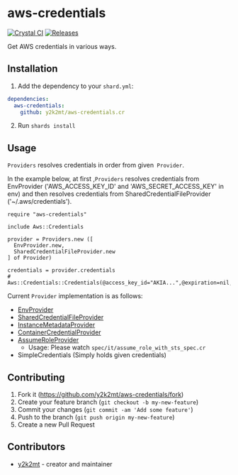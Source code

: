 # aws-credentials

[![Crystal CI](https://github.com/y2k2mt/aws-credentials.cr/workflows/Crystal%20CI/badge.svg)](https://github.com/y2k2mt/aws-credentials.cr/actions)
[![Releases](https://img.shields.io/github/release/y2k2mt/aws-credentials.cr.svg?maxAge=360)](https://github.com/y2k2mt/aws-credentials.cr/releases)
 
Get AWS credentials in various ways.

## Installation

1. Add the dependency to your `shard.yml`:

```yaml
dependencies:
  aws-credentials:
    github: y2k2mt/aws-credentials.cr
```

2. Run `shards install`

## Usage

`Providers` resolves credentials in order from given` Provider`.

In the example below, at first ,`Providers` resolves credentials from EnvProvider ('AWS_ACCESS_KEY_ID' and 'AWS_SECRET_ACCESS_KEY' in env) and then resolves credentials from SharedCredentialFileProvider ('~/.aws/credentials').

```crystal
require "aws-credentials"

include Aws::Credentials

provider = Providers.new ([
  EnvProvider.new,
  SharedCredentialFileProvider.new
] of Provider)

credentials = provider.credentials
# Aws::Credentials::Credentials(@access_key_id="AKIA...",@expiration=nil,@secret_access_key="mVlf...",@session_token=nil)
```

Current `Provider` implementation is as follows:
- [EnvProvider](https://docs.aws.amazon.com/cli/latest/userguide/cli-configure-envvars.html)
- [SharedCredentialFileProvider](https://docs.aws.amazon.com/cli/latest/userguide/cli-configure-files.html)
- [InstanceMetadataProvider](https://docs.aws.amazon.com/AWSEC2/latest/UserGuide/ec2-instance-metadata.html)
- [ContainerCredentialProvider](https://docs.aws.amazon.com/AmazonECS/latest/developerguide/task-iam-roles.html)
- [AssumeRoleProvider](https://docs.aws.amazon.com/STS/latest/APIReference/API_AssumeRole.html)
  - Usage: Please watch `spec/it/assume_role_with_sts_spec.cr`
- SimpleCredentials (Simply holds given credentials)

## Contributing

1. Fork it (<https://github.com/y2k2mt/aws-credentials/fork>)
2. Create your feature branch (`git checkout -b my-new-feature`)
3. Commit your changes (`git commit -am 'Add some feature'`)
4. Push to the branch (`git push origin my-new-feature`)
5. Create a new Pull Request

## Contributors

- [y2k2mt](https://github.com/y2k2mt) - creator and maintainer
